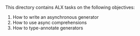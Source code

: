 This directory contains ALX tasks on the following objectives:
1. How to write an asynchronous generator
2. How to use async comprehensions
3. How to type-annotate generators
